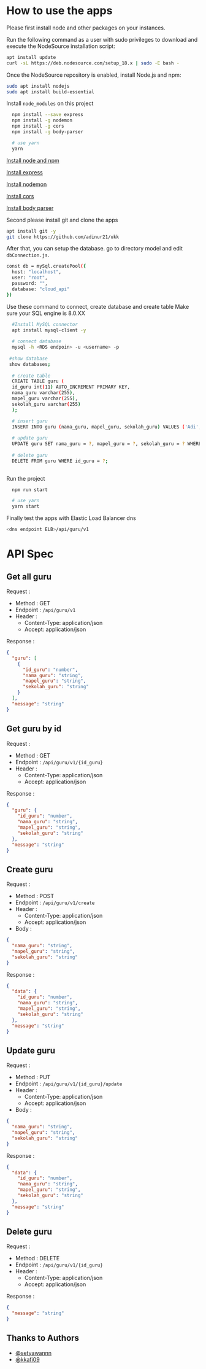 # How to use the apps

Please first install node and other packages on your instances.

Run the following command as a user with sudo privileges to download and execute the NodeSource installation script:
```bash
apt install update
curl -sL https://deb.nodesource.com/setup_18.x | sudo -E bash -
```

Once the NodeSource repository is enabled, install Node.js and npm:
```bash
sudo apt install nodejs
sudo apt install build-essential
```

Install `node_modules` on this project

```bash
  npm install --save express
  npm install -g nodemon
  npm install -g cors
  npm install -g body-parser

  # use yarn
  yarn
```

[Install node and npm](https://linuxize.com/post/how-to-install-node-js-on-ubuntu-22-04/)

[Install express](https://expressjs.com/en/starter/installing.html)

[Install nodemon](https://www.npmjs.com/package/nodemon)

[Install cors](https://www.thelinuxfaq.com/npm/npm-packages/cors#:~:text=%24%20sudo%20npm%20install%20cors%20%24%20sudo%20npm,command%20as%20below%2C%20%24%20sudo%20npm%20update%20cors)

[Install body parser](https://www.thelinuxfaq.com/npm/npm-packages/body-parser)

Second please install git and clone the apps
```bash
apt install git -y
git clone https://github.com/adinur21/ukk
```

After that, you can setup the database. go to directory model and edit `dbConnection.js`.

```bash
const db = mySql.createPool({
  host: "localhost",
  user: "root",
  password: "",
  database: "cloud_api"
})
```

Use these command to connect, create database and create table
Make sure your SQL engine is 8.0.XX
```bash
  #Install MySQL connector
  apt install mysql-client -y
  
  # connect database
  mysql -h <RDS endpoin> -u <username> -p
  
 #show database
 show databases;
 
  # create table
  CREATE TABLE guru (
  id_guru int(11) AUTO_INCREMENT PRIMARY KEY,
  nama_guru varchar(255),
  mapel_guru varchar(255),
  sekolah_guru varchar(255)
  );

  # insert guru
  INSERT INTO guru (nama_guru, mapel_guru, sekolah_guru) VALUES ('Adi','cloud','SMK Telkom Malang');
  
  # update guru
  UPDATE guru SET nama_guru = ?, mapel_guru = ?, sekolah_guru = ? WHERE id_guru = ?;
  
  # delete guru
  DELETE FROM guru WHERE id_guru = ?;
  
```
Run the project

```bash
  npm run start

  # use yarn
  yarn start
```

Finally test the apps with Elastic Load Balancer dns
```bash
<dns endpoint ELB>/api/guru/v1
```

# API Spec

## Get all guru

Request :

- Method : GET
- Endpoint : `/api/guru/v1`
- Header :
  - Content-Type: application/json
  - Accept: application/json

Response :

```json
{
  "guru": [
    {
      "id_guru": "number",
      "nama_guru": "string",
      "mapel_guru": "string",
      "sekolah_guru": "string"
    }
  ],
  "message": "string"
}
```

## Get guru by id

Request :

- Method : GET
- Endpoint : `/api/guru/v1/{id_guru}`
- Header :
  - Content-Type: application/json
  - Accept: application/json

Response :

```json
{
  "guru": {
    "id_guru": "number",
    "nama_guru": "string",
    "mapel_guru": "string",
    "sekolah_guru": "string"
  },
  "message": "string"
}
```

## Create guru

Request :

- Method : POST
- Endpoint : `/api/guru/v1/create`
- Header :
  - Content-Type: application/json
  - Accept: application/json
- Body :

```json
{
  "nama_guru": "string",
  "mapel_guru": "string",
  "sekolah_guru": "string"
}
```

Response :

```json
{
  "data": {
    "id_guru": "number",
    "nama_guru": "string",
    "mapel_guru": "string",
    "sekolah_guru": "string"
  },
  "message": "string"
}
```

## Update guru

Request :

- Method : PUT
- Endpoint : `/api/guru/v1/{id_guru}/update`
- Header :
  - Content-Type: application/json
  - Accept: application/json
- Body :

```json
{
  "nama_guru": "string",
  "mapel_guru": "string",
  "sekolah_guru": "string"
}
```

Response :

```json
{
  "data": {
    "id_guru": "number",
    "nama_guru": "string",
    "mapel_guru": "string",
    "sekolah_guru": "string"
  },
  "message": "string"
}
```

## Delete guru

Request :

- Method : DELETE
- Endpoint : `/api/guru/v1/{id_guru}`
- Header :
  - Content-Type: application/json
  - Accept: application/json

Response :

```json
{
  "message": "string"
}
```

## Thanks to Authors

- [@setyawannn](https://www.github.com/setyawannn)
- [@kkafi09](https://www.github.com/kkafi09)
